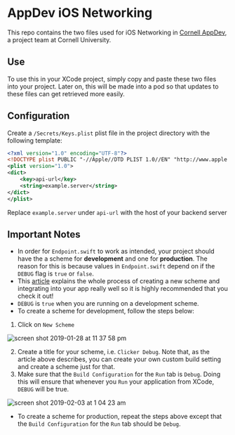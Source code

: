 # AppDev iOS Networking 

This repo contains the two files used for iOS Networking in [Cornell AppDev](http://cornellappdev.com), a project team at Cornell University.

## Use
To use this in your XCode project, simply copy and paste these two files into your project. Later on, this will be made into a pod so that updates to these files can get retrieved more easily.

## Configuration
Create a `/Secrets/Keys.plist` plist file in the project directory with the following template:
```xml
<?xml version="1.0" encoding="UTF-8"?>
<!DOCTYPE plist PUBLIC "-//Apple//DTD PLIST 1.0//EN" "http://www.apple.com/DTDs/PropertyList-1.0.dtd">
<plist version="1.0">
<dict>
	<key>api-url</key>
	<string>example.server</string>
</dict>
</plist>
```
Replace `example.server` under `api-url` with the host of your backend server 

## Important Notes
  * In order for `Endpoint.swift` to work as intended, your project should have the a scheme for **development** and one for **production**. The reason for this is because values in `Endpoint.swift` depend on if the `DEBUG` flag is `true` or `false`. 
  * This [article](https://zeemee.engineering/how-to-set-up-multiple-schemes-configurations-in-xcode-for-your-react-native-ios-app-7da4b5237966) explains the whole process of creating a new scheme and integrating into your app really well so it is highly recommended that you check it out!
  * `DEBUG` is `true` when you are running on a development scheme.
  * To create a scheme for development, follow the steps below:
  1. Click on `New Scheme`

  ![screen shot 2019-01-28 at 11 37 58 pm](https://user-images.githubusercontent.com/26048121/51884811-d9d0a500-2356-11e9-954a-5e4e83fb35bb.png)

  2. Create a title for your scheme, i.e. `Clicker Debug`. Note that, as the article above describes, you can create your own custom build setting and create a scheme just for that.
  3. Make sure that the `Build Configuration` for the `Run` tab is `Debug`. Doing this will ensure that whenever you `Run` your application from XCode, `DEBUG` will be true.
  
  ![screen shot 2019-02-03 at 1 04 23 am](https://user-images.githubusercontent.com/26048121/52173293-b1c6b480-274f-11e9-97dc-c2d73d8150cb.png)
  * To create a scheme for production, repeat the steps above except that the `Build Configuration` for the `Run` tab should be `Debug`.
